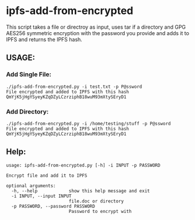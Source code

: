 # ipfs-add-from-encrypted

This script takes a file or directroy as input, uses tar if a directory and GPG AES256 symmetric encryption with the password you provide and adds it to IPFS and returns the IPFS hash. 

## USAGE:
### Add Single File:
```
./ipfs-add-from-encrypted.py -i test.txt -p P@ssword
File encrypted and added to IPFS with this hash QmYjK5jHgYSyeyKZqDZyLCzrziphB18wuM93mXtySEryD1
```
### Add Directory:
```
./ipfs-add-from-encrypted.py -i /home/testing/stuff -p P@ssword
File encrypted and added to IPFS with this hash QmYjK5jHgYSyeyKZqDZyLCzrziphB18wuM93mXtySEryD1
```

## Help:
```
usage: ipfs-add-from-encrypted.py [-h] -i INPUT -p PASSWORD

Encrypt file and add it to IPFS

optional arguments:
  -h, --help            show this help message and exit
  -i INPUT, --input INPUT
                        file.doc or directory
  -p PASSWORD, --password PASSWORD
                        Password to encrypt with
```
